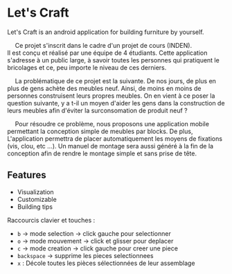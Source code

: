 # Let's Craft

Let's Craft is an android application for building furniture by yourself.

&emsp; Ce projet s'inscrit dans le cadre d'un projet de cours (INDEN).  
Il est conçu et réalisé par une équipe de 4 étudiants. Cette application s'adresse à un public large, à savoir toutes les personnes qui pratiquent le bricolages et ce, peu importe le niveau de ces derniers.  

&emsp; La problématique de ce projet est la suivante. De nos jours, de plus en plus de gens achète des meubles neuf. Ainsi, de moins en moins de personnes construisent leurs propres meubles. On en vient à ce poser la question suivante, y a t-il un moyen d'aider les gens dans la construction de leurs meubles afin d'éviter la surconsomation de produit neuf ?

&emsp; Pour résoudre ce problème, nous proposons une application mobile permettant la conception simple de meubles par blocks. De plus, L'application permettra de placer automatiquement les moyens de fixations (vis, clou, etc ...). Un manuel de montage sera aussi généré à la fin de la conception afin de rendre le montage simple et sans prise de tête.

## Features
- Visualization
- Customizable
- Building tips

Raccourcis clavier et touches :
- `b` -> mode selection -> click gauche pour selectionner
- `o` -> mode mouvement -> click et glisser pour deplacer
- `c` -> mode creation -> click gauche pour creer une piece 
- `backspace` -> supprime les pieces selectionnees
- `x` : Décole toutes les pièces sélectionnées de leur assemblage
